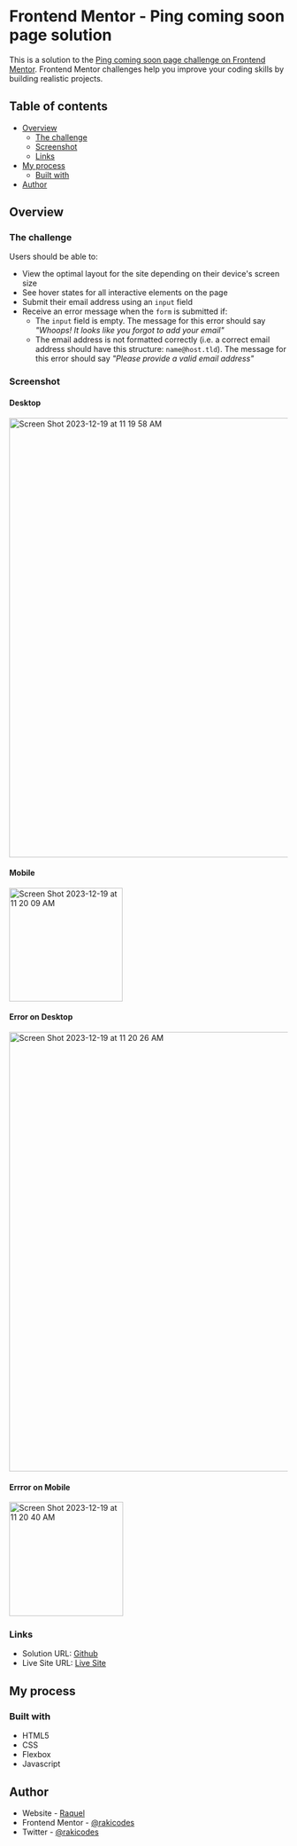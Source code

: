 # Frontend Mentor - Ping coming soon page solution

This is a solution to the [Ping coming soon page challenge on Frontend Mentor](https://www.frontendmentor.io/challenges/ping-single-column-coming-soon-page-5cadd051fec04111f7b848da). Frontend Mentor challenges help you improve your coding skills by building realistic projects. 

## Table of contents

- [Overview](#overview)
  - [The challenge](#the-challenge)
  - [Screenshot](#screenshot)
  - [Links](#links)
- [My process](#my-process)
  - [Built with](#built-with)
- [Author](#author)

## Overview

### The challenge

Users should be able to:

- View the optimal layout for the site depending on their device's screen size
- See hover states for all interactive elements on the page
- Submit their email address using an `input` field
- Receive an error message when the `form` is submitted if:
	- The `input` field is empty. The message for this error should say *"Whoops! It looks like you forgot to add your email"*
	- The email address is not formatted correctly (i.e. a correct email address should have this structure: `name@host.tld`). The message for this error should say *"Please provide a valid email address"*

### Screenshot

#### Desktop
<img width="793" alt="Screen Shot 2023-12-19 at 11 19 58 AM" src="https://github.com/rakicodes/frontendmentor/assets/101219940/31875e51-2000-4c25-bf37-091c3d4b1425">

#### Mobile
<img width="205" alt="Screen Shot 2023-12-19 at 11 20 09 AM" src="https://github.com/rakicodes/frontendmentor/assets/101219940/3b443a60-4a8b-4bfa-b466-cc4b369c6dcb">

#### Error on Desktop
<img width="793" alt="Screen Shot 2023-12-19 at 11 20 26 AM" src="https://github.com/rakicodes/frontendmentor/assets/101219940/2bd70c64-1183-463a-bdd4-c6bca8767594">

#### Errror on Mobile
<img width="206" alt="Screen Shot 2023-12-19 at 11 20 40 AM" src="https://github.com/rakicodes/frontendmentor/assets/101219940/c4df774c-4519-4a63-a6a7-db6c7cf2bb88">


### Links

- Solution URL: [Github](https://github.com/rakicodes/frontendmentor/tree/main/pingcomingsoonpage)
- Live Site URL: [Live Site](https://frontendmentorchallenges-rakicodes.netlify.app/pingcomingsoonpage/)

## My process

### Built with

- HTML5
- CSS 
- Flexbox
- Javascript

## Author

- Website - [Raquel](https://raquelgo.netlify.app/)
- Frontend Mentor - [@rakicodes](https://www.frontendmentor.io/profile/rakicodes)
- Twitter - [@rakicodes](https://www.twitter.com/rakicodes)
